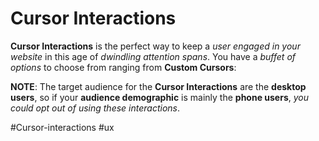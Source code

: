 # Cursor Interactions


**Cursor Interactions** is the perfect way to keep a _user engaged in your website_ in this age of _dwindling attention spans_. You have a _buffet of options_ to choose from ranging from **Custom Cursors**:

**NOTE**: The target audience for the **Cursor Interactions** are the **desktop users**, so if your **audience demographic** is mainly the **phone users**, _you could opt out of using these interactions_.

#Cursor-interactions
#ux 